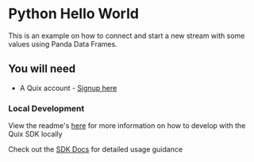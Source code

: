 # Python Hello World

This is an example on how to connect and start a new stream with some values using Panda Data Frames.

## You will need

- A Quix account - [Signup here](https://quix.ai/signup)

### Local Development

View the readme's [here](https://github.com/quixai/quix-library/tree/main/python/local-development) 
for more information on how to develop with the Quix SDK locally

Check out the [SDK Docs](https://quix.ai/docs/sdk/introduction.html) for detailed usage guidance
